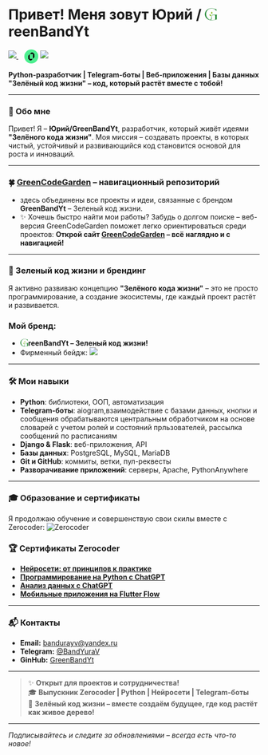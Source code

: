 # **Привет! Меня зовут Юрий** / <img src="https://raw.githubusercontent.com/GreenBandYt/GreenBandYt/main/assets/images/b_logo_g.png" width="25" alt="G" style="vertical-align: -2px;">reenBandYt

<p>
  <a href="https://github.com/GreenBandYt" target="_blank" rel="noopener noreferrer">
    <img src="https://img.shields.io/badge/GreenBandYt-Зелёный_код_жизни-32CD32?style=for-the-badge&logo=leaflet&logoColor=white">
  </a>
  &nbsp;&nbsp;
  <img src="https://raw.githubusercontent.com/GreenBandYt/GreenBandYt/main/assets/logos/zerocoder.png" width="28" height="28" alt="Zerocoder" style="vertical-align: middle; border-radius: 50%;">
  <a href="https://github.com/GreenBandYt/Zerocoder/blob/main/README.md" target="_blank" rel="noopener noreferrer">
    <img src="https://img.shields.io/badge/Zerocoder-Выпускник-%239B59B6?style=for-the-badge">
  </a>
</p>


**Python-разработчик | Telegram-боты | Веб-приложения | Базы данных**  
**"Зелёный код жизни" – код, который растёт вместе с тобой!**

---

### 🍃 Обо мне

Привет! Я – **Юрий/GreenBandYt**, разработчик, который живёт идеями **"Зелёного кода жизни"**. Моя миссия – создавать проекты, в которых чистый, устойчивый и развивающийся код становится основой для роста и инноваций.

--- 
 
### 🍀 [GreenCodeGarden](https://github.com/GreenBandYt/GreenCodeGarden) – **навигационный репозиторий**
- здесь объединены все проекты и идеи, связанные с брендом **GreenBandYt** – Зеленый код жизни.
- ✨ Хочешь быстро найти мои работы?
Забудь о долгом поиске – веб-версия GreenCodeGarden поможет легко ориентироваться среди проектов:
**Открой сайт  [GreenCodeGarden](https://greenbandyt.github.io/GreenCodeGarden) – всё наглядно и с навигацией!**

---

### 🌱 Зеленый код жизни и брендинг

Я активно развиваю концепцию **"Зелёного кода жизни"** – это не просто программирование, а создание экосистемы, где каждый проект растёт и развивается.  

### Мой бренд: ###  
- **<img src="https://raw.githubusercontent.com/GreenBandYt/GreenBandYt/main/assets/images/b_logo_g.png" width="16" alt="G" style="vertical-align: -2px;">reenBandYt – Зеленый код жизни!**  
- Фирменный бейдж:   <a href="https://github.com/GreenBandYt" target="_blank" rel="noopener noreferrer">
    <img src="https://img.shields.io/badge/GreenBandYt-Зелёный_код_жизни-32CD32?style=for-the-badge&logo=leaflet&logoColor=white">
  </a>
---
### 🛠 Мои навыки

- **Python**: библиотеки, ООП, автоматизация
- **Telegram-боты**: aiogram,взаимодействие с базами данных, кнопки и сообщения обрабатываются центральным обработчиком на основе словарей с учетом ролей и состояний прльзователей, рассылка сообщений по расписаниям 
- **Django & Flask**: веб-приложения, API
- **Базы данных**: PostgreSQL, MySQL, MariaDB
- **Git и GitHub**: коммиты, ветки, пул-реквесты
- **Разворачивание приложений**: серверы, Apache, PythonAnywhere
---
### 🎓 Образование и сертификаты

Я продолжаю обучение и совершенствую свои скилы вместе с Zerocoder: ![Zerocoder](https://img.shields.io/badge/Zerocoder-Выпускник-%239B59B6?style=flat-square)

### 🏆 **Сертификаты Zerocoder**  

- **[Нейросети: от принципов к практике](https://raw.githubusercontent.com/GreenBandYt/GreenBandYt/main/certificates/Diploma_14581.png)**
- **[Программирование на Python с ChatGPT](https://raw.githubusercontent.com/GreenBandYt/GreenBandYt/main/certificates/Diploma_13873.png)**
- **[Анализ данных с ChatGPT](https://raw.githubusercontent.com/GreenBandYt/GreenBandYt/main/certificates/Diploma_14009.png)**
- **[Мобильные приложения на Flutter Flow](https://raw.githubusercontent.com/GreenBandYt/GreenBandYt/main/certificates/Diploma_15253.png)**

---

### 📬 Контакты

- **Email:** [bandurayv@yandex.ru](mailto:bandurayv@yandex.ru)
- **Telegram:** [@BandYuraV](https://t.me/BandYuraV)
- **GinHub:** [GreenBandYt](https://github.com/GreenBandYt)

---

> ✨ **Открыт для проектов и сотрудничества!**  
> 🎓 **Выпускник Zerocoder | Python | Нейросети | Telegram-боты**  
> 🌱 **Зелёный код жизни – вместе создаём будущее, где код растёт как живое дерево!**

---

*Подписывайтесь и следите за обновлениями – всегда есть что-то новое!*
